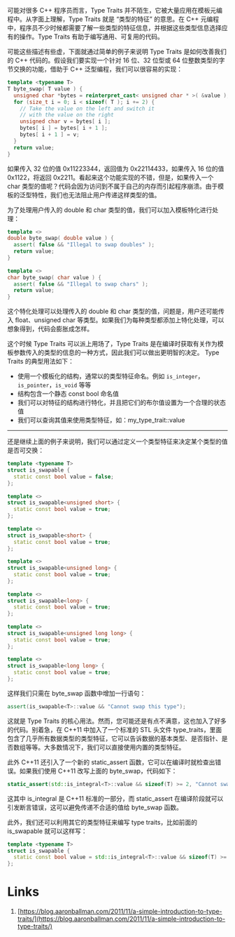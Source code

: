 可能对很多 C++ 程序员而言，Type Traits 并不陌生，它被大量应用在模板元编程中。从字面上理解，Type Traits 就是 “类型的特征” 的意思。在 C++ 元编程中，程序员不少时候都需要了解一些类型的特征信息，并根据这些类型信息选择应有的操作。Type Traits 有助于编写通用、可复用的代码。

可能这些描述有些虚，下面就通过简单的例子来说明 Type Traits 是如何改善我们的 C++ 代码的。假设我们要实现一个针对 16 位、32 位型或 64 位整数类型的字节交换的功能，借助于 C++ 泛型编程，我们可以很容易的实现：
```cpp
template <typename T>
T byte_swap( T value ) {
  unsigned char *bytes = reinterpret_cast< unsigned char * >( &value );
  for (size_t i = 0; i < sizeof( T ); i += 2) {
    // Take the value on the left and switch it 
    // with the value on the right
    unsigned char v = bytes[ i ];
    bytes[ i ] = bytes[ i + 1 ];
    bytes[ i + 1 ] = v;
  }
  return value;
}
```
如果传入 32 位的值 0x11223344，返回值为 0x22114433，如果传入 16 位的值 0x1122，将返回 0x2211。看起来这个功能实现的不错，但是，如果传入一个 char 类型的值呢？代码会因为访问到不属于自己的内存而引起程序崩溃。由于模板的泛型特性，我们也无法阻止用户传递这样类型的值。

为了处理用户传入的 double 和 char 类型的值，我们可以加入模板特化进行处理：
```cpp
template <>
double byte_swap( double value ) {
  assert( false && "Illegal to swap doubles" );
  return value;
}
 
template <>
char byte_swap( char value ) {
  assert( false && "Illegal to swap chars" );
  return value;
}
```
这个特化处理可以处理传入的 double 和 char 类型的值，问题是，用户还可能传入 float、unsigned char 等类型。如果我们为每种类型都添加上特化处理，可以想象得到，代码会膨胀成怎样。

这个时候 Type Traits 可以派上用场了，Type Traits 是在编译时获取有关作为模板参数传入的类型的信息的一种方式，因此我们可以做出更明智的决定。 Type Traits 的典型用法如下：

- 使用一个模板化的结构，通常以的类型特征命名。例如 `is_integer`，`is_pointer`，`is_void` 等等
- 结构包含一个静态 const bool 命名值
- 我们可以对特征的结构进行特化，并且把它们的布尔值设置为一个合理的状态值
- 我们可以查询其值来使用类型特征，如：my_type_trait::value

---

还是继续上面的例子来说明，我们可以通过定义一个类型特征来决定某个类型的值是否可交换：
```cpp
template <typename T>
struct is_swapable {
  static const bool value = false;
};
 
template <>
struct is_swapable<unsigned short> {
  static const bool value = true;
};
 
template <>
struct is_swapable<short> {
  static const bool value = true;
};
 
template <>
struct is_swapable<unsigned long> {
  static const bool value = true;
};
 
template <>
struct is_swapable<long> {
  static const bool value = true;
};
 
template <>
struct is_swapable<unsigned long long> {
  static const bool value = true;
};
 
template <>
struct is_swapable<long long> {
  static const bool value = true;
};
```
这样我们只需在 byte_swap 函数中增加一行语句：
```cpp
assert(is_swapable<T>::value && "Cannot swap this type");
```
这就是 Type Traits 的核心用法。然而，您可能还是有点不满意，这也加入了好多的代码。别着急，在 C++11 中加入了一个标准的 STL 头文件 type_traits，里面包含了几乎所有数据类型的类型特征，它可以告诉数据的基本类型、是否指针、是否数组等等。大多数情况下，我们可以直接使用内置的类型特征。

此外 C++11 还引入了一个新的 static_assert 函数，它可以在编译时就检查出错误。如果我们使用 C++11 改写上面的 byte_swap，代码如下：
```cpp
static_assert(std::is_integral<T>::value && sizeof(T) >= 2, "Cannot swap values of this type" );
```
这其中 is_integral 是 C++11 标准的一部分，而 static_assert 在编译阶段就可以引发断言错误，这可以避免传递不合适的值给 byte_swap 函数。

此外，我们还可以利用其它的类型特征来编写 type traits，比如前面的 is_swapable 就可以这样写：
```cpp
template <typename T>
struct is_swapable {
  static const bool value = std::is_integral<T>::value && sizeof(T) >= 2;
};
```
# Links

1. [https://blog.aaronballman.com/2011/11/a-simple-introduction-to-type-traits/](https://blog.aaronballman.com/2011/11/a-simple-introduction-to-type-traits/)
